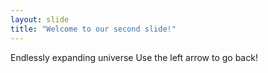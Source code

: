 ```yaml
---
layout: slide
title: "Welcome to our second slide!"
---
```

Endlessly expanding universe
Use the left arrow to go back!
